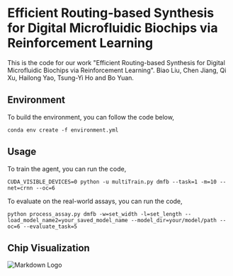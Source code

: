 # Efficient Routing-based Synthesis for Digital Microfluidic Biochips via Reinforcement Learning
This is the code for our work "Efficient Routing-based Synthesis for Digital Microfluidic Biochips via Reinforcement Learning". Biao Liu, Chen Jiang, Qi Xu, Hailong Yao, Tsung-Yi Ho and Bo Yuan.
## Environment
To build the environment, you can follow the code below,

```conda env create -f environment.yml```
## Usage
To train the agent, you can run the code,

```CUDA_VISIBLE_DEVICES=0 python -u multiTrain.py dmfb --task=1 -m=10 --net=crnn --oc=6```

To evaluate on the real-world assays, you can run the code,

```python process_assay.py dmfb -w=set_width -l=set_length --load_model_name2=your_saved_model_name --model_dir=your/model/path --oc=6 --evaluate_task=5```
## Chip Visualization
![Markdown Logo]([https://github.com/lxxxxb/ERbS-DMFB/edit/main/chip_visualize.png](https://github.com/lxxxxb/ERbS-DMFB/blob/main/chip_visualize.png))
